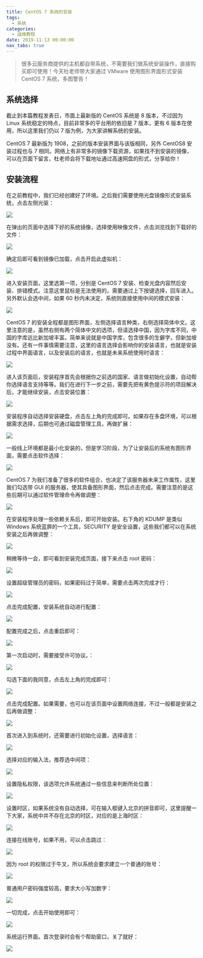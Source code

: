 ```yaml
---
title: CentOS 7 系统的安装
tags:
  - 系统
categories:
  - 运维教程
date: 2019-11-13 00:00:00
nav_tabs: true
---
```


> 很多云服务商提供的主机都自带系统，不需要我们做系统安装操作，直接购买即可使用！今天杜老师带大家通过 VMware 使用图形界面形式安装 CentOS 7 系统，多图警告！

<!-- more -->

## 系统选择

截止到本篇教程发表日，市面上最新版的 CentOS 系统是 8 版本，不过因为 Linux 系统稳定的特点，目前非常多的平台用的依旧是 7 版本，更有 6 版本在使用，所以这里我们仍以 7 版为例，为大家讲解系统的安装。

CentOS 7 最新版为 1908，之前的版本安装界面与该版相同，另外 CentOS8 安装过程也与 7 相同。网络上有非常多的镜像下载资源，如果找不到安装的镜像，可以在页面下留言，杜老师会将下载地址通过高速网盘的形式，分享给你！

## 安装流程

在之前教程中，我们已经创建好了环境。之后我们需要使用光盘镜像形式安装系统，点击左侧光驱：

![](https://cdn.dusays.com/2019/11/127-1.jpg)

在弹出的页面中选择下好的系统镜像，选择使用映像文件，点击浏览找到下载好的文件：

![](https://cdn.dusays.com/2019/11/127-2.jpg)

确定后即可看到镜像已加载，点击开启此虚拟机：

![](https://cdn.dusays.com/2019/11/127-3.jpg)

进入安装页面，这里选第一项，分别是 CentOS 7 安装、检查光盘内容然后安装、排错模式。注意这里鼠标是无法使用的，需要通过上下按键选择，回车进入。另外默认会选中间，如果 60 秒内未决定，系统则直接使用中间的模式安装：

![](https://cdn.dusays.com/2019/11/127-4.jpg)

CentOS 7 的安装全程都是图形界面，左侧选择语言种类，右侧选择简体中文。这里注意的是，虽然右侧有两个简体中文的选项，但请选择中国，因为字库不同，中国的字库远比新加坡丰富。简单来说就是中国字库，包含很多的生僻字，但新加坡没有。还有一件事情需要注意，这里的语言选择会影响你的安装语言，也就是安装过程中界面语言，以及安装后的语言，也就是未来系统使用时语言：

![](https://cdn.dusays.com/2019/11/127-5.jpg)

进入该页面后，安装程序首先会根据你之前选的国家、语言做初始化设置，自动帮你选择语言支持等等。我们在进行下一步之前，需要先把有黄色提示符的项目解决后，才能继续安装，点击安装位置：

![](https://cdn.dusays.com/2019/11/127-6.jpg)

安装程序自动选择安装硬盘，点击左上角的完成即可。如果存在多盘环境，可以根据需求选择，后期也可通过磁盘管理工具，再做扩展：

![](https://cdn.dusays.com/2019/11/127-7.jpg)

一般线上环境都是最小化安装的，但是学习阶段，为了让安装后的系统有图形界面，需要点击软件选择：

![](https://cdn.dusays.com/2019/11/127-8.jpg)

CentOS 7 为我们准备了很多的软件组合，也决定了该服务器未来工作属性，这里我们勾选带 GUI 的服务器，使其具备图形界面，然后点击完成。需要注意的是这些后期可以通过软件管理命令再做调整：

![](https://cdn.dusays.com/2019/11/127-9.jpg)

在安装程序处理一些依赖关系后，即可开始安装。右下角的 KDUMP 是类似 Windows 系统蓝屏的一个工具，SECURITY 是安全设置，这些我们都可以在系统安装之后再做调整：

![](https://cdn.dusays.com/2019/11/127-10.jpg)

稍微等待一会，即可看到安装完成页面，接下来点击 root 密码：

![](https://cdn.dusays.com/2019/11/127-11.jpg)

设置超级管理员的密码，如果密码过于简单，需要点击两次完成才行：

![](https://cdn.dusays.com/2019/11/127-12.jpg)

点击完成配置，安装系统自动进行配置：

![](https://cdn.dusays.com/2019/11/127-13.jpg)

配置完成之后，点击重启即可：

![](https://cdn.dusays.com/2019/11/127-14.jpg)

第一次启动时，需要接受许可协议。：

![](https://cdn.dusays.com/2019/11/127-15.jpg)

勾选下面的我同意，点击左上角的完成即可：

![](https://cdn.dusays.com/2019/11/127-16.jpg)

点击完成配置。如果需要，也可以在该页面中设置网络连接，不过一般都是安装之后再做调整：

![](https://cdn.dusays.com/2019/11/127-17.jpg)

首次进入到系统时，还需要进行初始化设置，选择语言：

![](https://cdn.dusays.com/2019/11/127-18.jpg)

选择对应的输入法，推荐选中间项：

![](https://cdn.dusays.com/2019/11/127-19.jpg)

设置隐私权限，该选项允许系统通过一些信息来判断所处位置：

![](https://cdn.dusays.com/2019/11/127-20.jpg)

设置时区，如果系统没有自动选择，可在输入框键入北京的拼音即可，这里提醒一下大家，系统中并不存在北京的时区，对应的是上海时区：

![](https://cdn.dusays.com/2019/11/127-21.jpg)

连接在线账号，如果不用，可以点击跳过：

![](https://cdn.dusays.com/2019/11/127-22.jpg)

因为 root 的权限过于牛叉，所以系统会要求建立一个普通的账号：

![](https://cdn.dusays.com/2019/11/127-23.jpg)

普通用户密码强度较高，要求大小写加数字：

![](https://cdn.dusays.com/2019/11/127-24.jpg)

一切完成，点击开始使用即可：

![](https://cdn.dusays.com/2019/11/127-25.jpg)

系统运行界面。首次登录时会有个帮助窗口，关了就好：

![](https://cdn.dusays.com/2019/11/127-26.jpg)